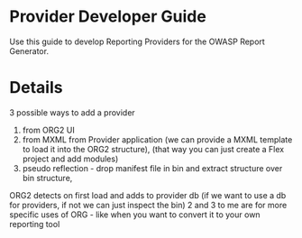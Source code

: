 # Provider Developer Guide #

Use this guide to develop Reporting Providers for the OWASP Report Generator.


# Details #

3 possible ways to add a provider

  1. from ORG2 UI
  1. from MXML from Provider application (we can provide a MXML template to load it into the ORG2 structure), (that way you can just create a Flex project and add modules)
  1. pseudo reflection - drop manifest file in bin and extract structure over bin structure,

ORG2 detects on first load and adds to provider db (if we want to use a db for providers, if not we can just inspect the bin) 2 and 3 to me are for more specific uses of ORG - like when you want to convert it to your own reporting tool